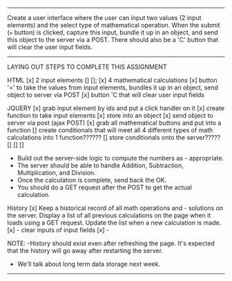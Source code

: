 -------------------------------------------------

Create a user interface where the user can input two values (2 input elements) and the select type of mathematical operation. When the submit (`=` button) is clicked, capture this input, bundle it up in an object, and send this object to the server via a POST. There should also be a 'C' button that will clear the user input fields.

-------------------------------------------------
LAYING OUT STEPS TO COMPLETE THIS ASSIGNMENT

HTML
[x] 2 input elements [] [];
[x] 4 mathematical calculations 
[x] button '=' to take the values from input elements, bundles it up in an object, send object to server via POST
[x] button 'C that will clear user input fields


JQUERY
[x] grab input element by ids and put a click handler on it
[x] create function to take input elements
    [x] store into an object
    [x] send object to server via post (ajax POST)
[x] grab all mathematical buttons and put into a function
    [] create conditionals that will meet all 4 different types of math calculations into 1 function??????
    [] store conditionals onto the server?????
    [] 
    [] 
    [] 



- Build out the server-side logic to compute the numbers as - appropriate. 
- The server should be able to handle Addition, Subtraction, Multiplication, and Division. 
- Once the calculation is complete, send back the OK. 
- You should do a GET request after the POST to get the actual calculation.

History
[x] Keep a historical record of all math operations and - solutions on the server. Display a list of all previous calculations on the page when it loads using a GET request. Update the list when a new calculation is made.
    [x] - clear inputs of input fields
    [x] - 

NOTE: 
-History should exist even after refreshing the page. It's expected that the history will go away after restarting the server. 
- We'll talk about long term data storage next week.


-------------------------------------------------
